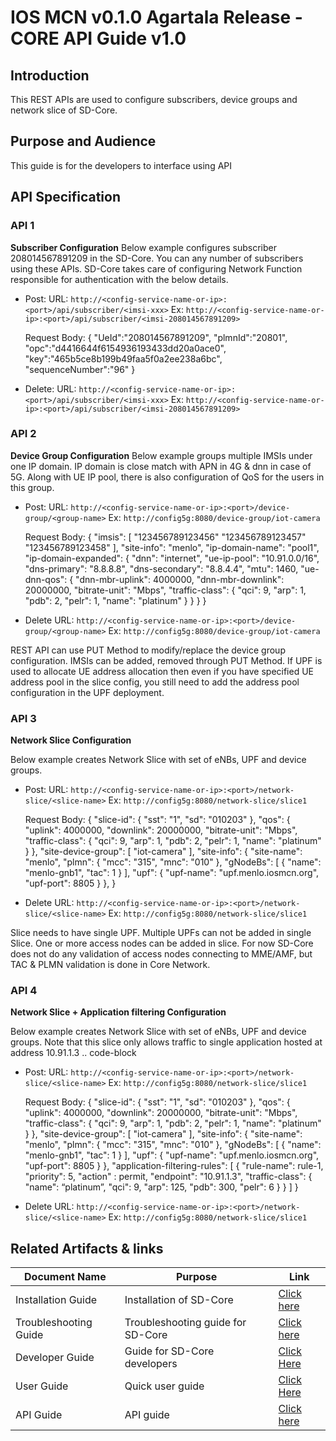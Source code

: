 ﻿# **IOS MCN v0.1.0 Agartala Release - CORE API Guide v1.0**

## **Introduction**

This REST APIs are used to configure subscribers, device groups and network slice of SD-Core.

## **Purpose and Audience**
This guide is for the developers to interface using API 

## **API Specification**


### API 1 
**Subscriber Configuration**
Below example configures subscriber 208014567891209 in the SD-Core. You can any number of subscribers using these APIs. SD-Core takes care of configuring Network Function responsible for authentication with the below details.

- Post:
  URL: `http://<config-service-name-or-ip>:<port>/api/subscriber/<imsi-xxx>`
  Ex: `http://<config-service-name-or-ip>:<port>/api/subscriber/<imsi-208014567891209>`
  
  Request Body:
      {
          "UeId":"208014567891209",
          "plmnId":"20801",
          "opc":"d4416644f6154936193433dd20a0ace0",
          "key":"465b5ce8b199b49faa5f0a2ee238a6bc",
          "sequenceNumber":"96"
      }
      
- Delete:
  URL: `http://<config-service-name-or-ip>:<port>/api/subscriber/<imsi-xxx>`
   Ex: `http://<config-service-name-or-ip>:<port>/api/subscriber/<imsi-208014567891209>`

### API 2 
**Device Group Configuration**
Below example groups multiple IMSIs under one IP domain. IP domain is close match with APN in 4G & dnn in case of 5G. Along with UE IP pool, there is also configuration of QoS for the users in this group.
- Post:
  URL: `http://<config-service-name-or-ip>:<port>/device-group/<group-name>`
  Ex: `http://config5g:8080/device-group/iot-camera`

  Request Body:
  {
      "imsis":
      [
          "123456789123456"
          "123456789123457"
          "123456789123458"
      ],
      "site-info": "menlo",
      "ip-domain-name": "pool1",
      "ip-domain-expanded":
      {
          "dnn": "internet",
          "ue-ip-pool": "10.91.0.0/16",
          "dns-primary": "8.8.8.8",
          "dns-secondary": "8.8.4.4",
          "mtu": 1460,
          "ue-dnn-qos":
          {
              "dnn-mbr-uplink": 4000000,
              "dnn-mbr-downlink": 20000000,
              "bitrate-unit": "Mbps",
              "traffic-class":
              {
                  "qci": 9,
                  "arp": 1,
                  "pdb": 2,
                  "pelr": 1,
                  "name": "platinum"
              }
          }
      }
  }

- Delete
  URL: `http://<config-service-name-or-ip>:<port>/device-group/<group-name>`
  Ex: `http://config5g:8080/device-group/iot-camera`
  
REST API can use PUT Method to modify/replace the device group configuration. IMSIs can be added, removed through PUT Method.
If UPF is used to allocate UE address allocation then even if you have specified UE address pool in the slice config, you still need to add the address pool configuration in the UPF deployment.

### API 3

**Network Slice Configuration**

Below example creates Network Slice with set of eNBs, UPF and device groups.

- Post:
  URL: `http://<config-service-name-or-ip>:<port>/network-slice/<slice-name>`
  Ex: `http://config5g:8080/network-slice/slice1`


  Request Body:
  {
      "slice-id":
      {
          "sst": "1",
          "sd": "010203"
      },
      "qos":
      {
          "uplink": 4000000,
          "downlink": 20000000,
          "bitrate-unit": "Mbps",
          "traffic-class":
          {
              "qci": 9,
              "arp": 1,
              "pdb": 2,
              "pelr": 1,
              "name": "platinum"
          }
      },
      "site-device-group":
      [
          "iot-camera"
      ],
      "site-info":
      {
          "site-name": "menlo",
          "plmn":
          {
              "mcc": "315",
              "mnc": "010"
          },
          "gNodeBs":
          [
              {
              "name": "menlo-gnb1",
              "tac": 1
              }
          ],
          "upf":
          {
          "upf-name": "upf.menlo.iosmcn.org",
          "upf-port": 8805
          }
      },
  }

- Delete
  URL: `http://<config-service-name-or-ip>:<port>/network-slice/<slice-name>`
  Ex: `http://config5g:8080/network-slice/slice1`

Slice needs to have single UPF. Multiple UPFs can not be added in single Slice. One or more access nodes can be added in slice. For now SD-Core does not do any validation of access nodes connecting to MME/AMF, but TAC & PLMN validation is done in Core Network.


### API 4
**Network Slice + Application filtering Configuration**

Below example creates Network Slice with set of eNBs, UPF and device groups. Note that this slice only allows traffic to single application hosted at address 10.91.1.3 .. code-block

- Post:
  URL: `http://<config-service-name-or-ip>:<port>/network-slice/<slice-name>`
  Ex: `http://config5g:8080/network-slice/slice1`


  Request Body:
  {
      "slice-id":
      {
          "sst": "1",
          "sd": "010203"
      },
      "qos":
      {
          "uplink": 4000000,
          "downlink": 20000000,
          "bitrate-unit": "Mbps",
          "traffic-class":
          {
              "qci": 9,
              "arp": 1,
              "pdb": 2,
              "pelr": 1,
              "name": "platinum"
          }
      },
      "site-device-group":
      [
          "iot-camera"
      ],
      "site-info":
      {
          "site-name": "menlo",
          "plmn":
          {
              "mcc": "315",
              "mnc": "010"
          },
          "gNodeBs":
          [
              {
              "name": "menlo-gnb1",
              "tac": 1
              }
          ],
          "upf":
          {
          "upf-name": "upf.menlo.iosmcn.org",
          "upf-port": 8805
          }
      },
      "application-filtering-rules":
        [
           {
              "rule-name": rule-1,
              "priority": 5,
              "action" : permit,
              "endpoint": "10.91.1.3",
              "traffic-class":
              {
                "name": “platinum”,
                "qci": 9,
                "arp": 125,
                "pdb": 300,
                "pelr": 6
              }
          }
        ]
  }

- Delete
  URL: `http://<config-service-name-or-ip>:<port>/network-slice/<slice-name>`
  Ex: `http://config5g:8080/network-slice/slice1`

## Related Artifacts & links

| **Document Name** | **Purpose** | **Link** |
|--|--|--|
| Installation Guide | Installation of SD-Core | [Click here](./Installation%20Guide.md) |
| Troubleshooting Guide  | Troubleshooting guide for SD-Core | [Click here](./Troubleshooting%20Guide.md)|
| Developer Guide | Guide for SD-Core developers | [Click Here](./Developer%20Guide.md)|
| User Guide | Quick user guide | [Click Here](./User%20Guide.md)  |
| API Guide | API guide | [Click here](./API%20Guide.md)|
